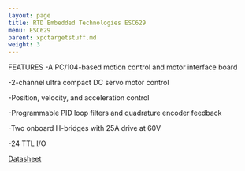 ```yaml
---
layout: page
title: RTD Embedded Technologies ESC629
menu: ESC629
parent: xpctargetstuff.md
weight: 3
---
```



FEATURES
-A PC/104-based motion control and motor interface board

-2-channel ultra compact DC servo motor control

-Position, velocity, and acceleration control

-Programmable PID loop filters and quadrature encoder feedback

-Two onboard H-bridges with 25A drive at 60V

-24 TTL I/O

[Datasheet](https://www.rtd.com/NEW_manuals/hardware/utilitymodules/ESC629_BDM610020074A.pdf)
